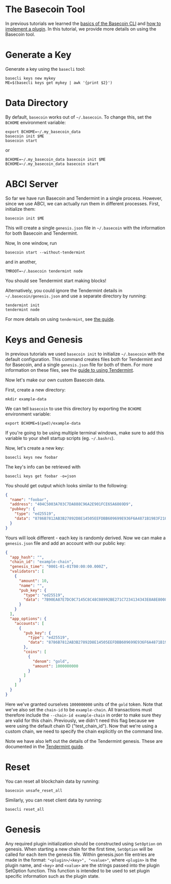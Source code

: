 # The Basecoin Tool

In previous tutorials we learned the [basics of the Basecoin
CLI](/docs/guide/basecoin-basics.md) and [how to implement a
plugin](/docs/guide/basecoin-plugins.md).  In this tutorial, we provide more
details on using the Basecoin tool.

# Generate a Key

Generate a key using the `basecli` tool:

```
basecli keys new mykey
ME=$(basecli keys get mykey | awk '{print $2}')
```

# Data Directory

By default, `basecoin` works out of `~/.basecoin`. To change this, set the
`BCHOME` environment variable:

```
export BCHOME=~/.my_basecoin_data
basecoin init $ME
basecoin start
```

or

```
BCHOME=~/.my_basecoin_data basecoin init $ME
BCHOME=~/.my_basecoin_data basecoin start
```

# ABCI Server

So far we have run Basecoin and Tendermint in a single process.  However, since
we use ABCI, we can actually run them in different processes.  First,
initialize them:

```
basecoin init $ME
```

This will create a single `genesis.json` file in `~/.basecoin` with the
information for both Basecoin and Tendermint.

Now, In one window, run

```
basecoin start --without-tendermint
```

and in another,

```
TMROOT=~/.basecoin tendermint node
```

You should see Tendermint start making blocks!

Alternatively, you could ignore the Tendermint details in
`~/.basecoin/genesis.json` and use a separate directory by running:

```
tendermint init
tendermint node
```

For more details on using `tendermint`, see [the guide](https://tendermint.com/docs/guides/using-tendermint).

# Keys and Genesis

In previous tutorials we used `basecoin init` to initialize `~/.basecoin` with
the default configuration.  This command creates files both for Tendermint and
for Basecoin, and a single `genesis.json` file for both of them.  For more
information on these files, see the [guide to using
Tendermint](https://tendermint.com/docs/guides/using-tendermint).

Now let's make our own custom Basecoin data.

First, create a new directory:

```
mkdir example-data
```

We can tell `basecoin` to use this directory by exporting the `BCHOME`
environment variable:

```
export BCHOME=$(pwd)/example-data
```

If you're going to be using multiple terminal windows, make sure to add this
variable to your shell startup scripts (eg. `~/.bashrc`).

Now, let's create a new key:

```
basecli keys new foobar
```

The key's info can be retrieved with

```
basecli keys get foobar -o=json
```

You should get output which looks similar to the following:

```json
{
  "name": "foobar",
  "address": "404C5003A703C7DA888C96A2E901FCE65A6869D9",
  "pubkey": {
    "type": "ed25519",
    "data": "8786B7812AB3B27892D8E14505EEFDBB609699E936F6A4871B1983F210736EEA"
  }
}
```

Yours will look different - each key is randomly derived. Now we can make a
`genesis.json` file and add an account with our public key:

```json
{
  "app_hash": "",
  "chain_id": "example-chain",
  "genesis_time": "0001-01-01T00:00:00.000Z",
  "validators": [
    {
      "amount": 10,
      "name": "",
      "pub_key": {
        "type": "ed25519",
        "data": "7B90EA87E7DC0C7145C8C48C08992BE271C7234134343E8A8E8008E617DE7B30"
      }
    }
  ],
  "app_options": {
    "accounts": [
      {
        "pub_key": {
          "type": "ed25519",
          "data": "8786B7812AB3B27892D8E14505EEFDBB609699E936F6A4871B1983F210736EEA"
        },
        "coins": [
          {
            "denom": "gold",
            "amount": 1000000000
          }
        ]
      }
    ]
  }
}
```

Here we've granted ourselves `1000000000` units of the `gold` token.  Note that
we've also set the `chain-id` to be `example-chain`.  All transactions must
therefore include the `--chain-id example-chain` in order to make sure they are
valid for this chain.  Previously, we didn't need this flag because we were
using the default chain ID ("test_chain_id").  Now that we're using a custom
chain, we need to specify the chain explicitly on the command line.

Note we have also left out the details of the Tendermint genesis. These are
documented in the [Tendermint
guide](https://tendermint.com/docs/guides/using-tendermint).


# Reset

You can reset all blockchain data by running:

```
basecoin unsafe_reset_all
```

Similarly, you can reset client data by running:
 
```
basecli reset_all
```

# Genesis

Any required plugin initialization should be constructed using `SetOption` on
genesis.  When starting a new chain for the first time, `SetOption` will be
called for each item the genesis file.  Within genesis.json file entries are
made in the format: `"<plugin>/<key>", "<value>"`, where `<plugin>` is the
plugin name, and `<key>` and `<value>` are the strings passed into the plugin
SetOption function.  This function is intended to be used to set plugin
specific information such as the plugin state.

